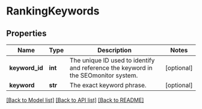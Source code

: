 # RankingKeywords

## Properties
Name | Type | Description | Notes
------------ | ------------- | ------------- | -------------
**keyword_id** | **int** | The unique ID used to identify and reference the keyword in the SEOmonitor system.  | [optional] 
**keyword** | **str** | The exact keyword phrase. | [optional] 

[[Back to Model list]](../README.md#documentation-for-models) [[Back to API list]](../README.md#documentation-for-api-endpoints) [[Back to README]](../README.md)

